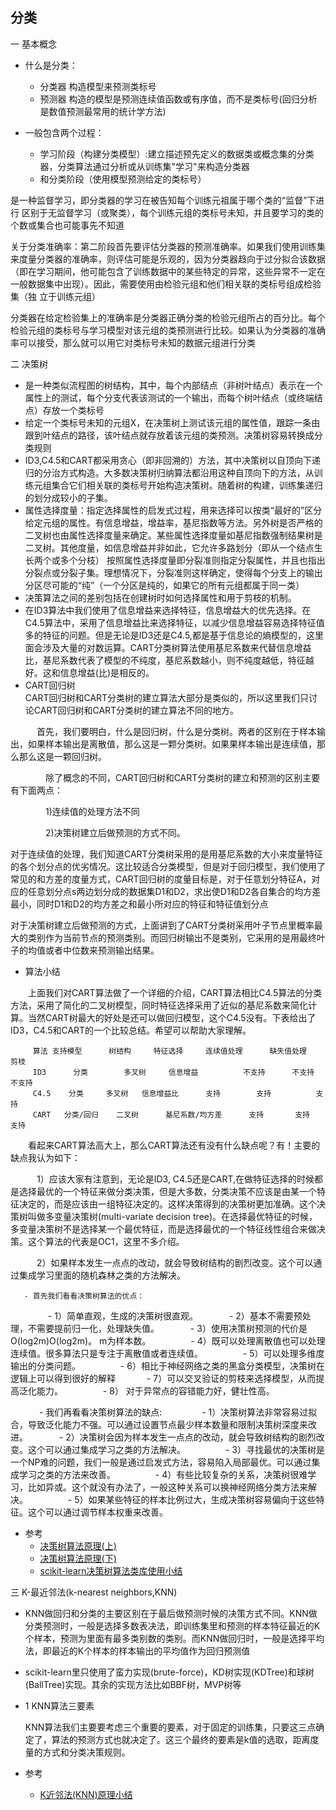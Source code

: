 ## 分类
 一 基本概念
    
   - 什么是分类：
      - 分类器  构造模型来预测类标号
      - 预测器  构造的模型是预测连续值函数或有序值，而不是类标号(回归分析是数值预测最常用的统计学方法)
  
   - 一般包含两个过程：
      - 学习阶段（构建分类模型）:建立描述预先定义的数据类或概念集的分类器，分类算法通过分析或从训练集"学习"来构造分类器
      - 和分类阶段（使用模型预测给定的类标号）
      
   是一种监督学习，即分类器的学习在被告知每个训练元祖属于哪个类的“监督”下进行 
   区别于无监督学习（或聚类），每个训练元组的类标号未知，并且要学习的类的个数或集合也可能事先不知道
      
  关于分类准确率：第二阶段首先要评估分类器的预测准确率。如果我们使用训练集来度量分类器的准确率，则评估可能是乐观的，因为分类器趋向于过分拟合该数据（即在学习期间，他可能包含了训练数据中的某些特定的异常，这些异常不一定在一般数据集中出现）。因此，需要使用由检验元组和他们相关联的类标号组成检验集（独  立于训练元组）
    
 分类器在给定检验集上的准确率是分类器正确分类的检验元组所占的百分比。每个检验元组的类标号与学习模型对该元组的类预测进行比较。如果认为分类器的准确率可以接受，那么就可以用它对类标号未知的数据元组进行分类
 
二 决策树
 
  - 是一种类似流程图的树结构，其中，每个内部结点（非树叶结点）表示在一个属性上的测试，每个分支代表该测试的一个输出，而每个树叶结点（或终端结点）存放一个类标号
  - 给定一个类标号未知的元组X，在决策树上测试该元组的属性值，跟踪一条由跟到叶结点的路径，该叶结点就存放着该元组的类预测。决策树容易转换成分类规则
  - ID3,C4.5和CART都采用贪心（即非回溯的）方法，其中决策树以自顶向下递归的分治方式构造。大多数决策树归纳算法都沿用这种自顶向下的方法，从训练元组集合它们相关联的类标号开始构造决策树。随着树的构建，训练集递归的划分成较小的子集。
  - 属性选择度量：指定选择属性的启发式过程，用来选择可以按类“最好的”区分给定元组的属性。有信息增益，增益率，基尼指数等方法。另外树是否严格的二叉树也由属性选择度量来确定。某些属性选择度量如基尼指数强制结果树是二叉树。其他度量，如信息增益并非如此，它允许多路划分（即从一个结点生长两个或多个分枝）
   按照属性选择度量即分裂准则指定分裂属性，并且也指出分裂点或分裂子集。理想情况下，分裂准则这样确定，使得每个分支上的输出分区尽可能的“纯”（一个分区是纯的，如果它的所有元组都属于同一类）
- 决策算法之间的差别包括在创建树时如何选择属性和用于剪枝的机制。
- 在ID3算法中我们使用了信息增益来选择特征，信息增益大的优先选择。在C4.5算法中，采用了信息增益比来选择特征，以减少信息增益容易选择特征值多的特征的问题。但是无论是ID3还是C4.5,都是基于信息论的熵模型的，这里面会涉及大量的对数运算。CART分类树算法使用基尼系数来代替信息增益比，基尼系数代表了模型的不纯度，基尼系数越小，则不纯度越低，特征越好。这和信息增益(比)是相反的。
-  CART回归树
　　  
      CART回归树和CART分类树的建立算法大部分是类似的，所以这里我们只讨论CART回归树和CART分类树的建立算法不同的地方。
      
　　　首先，我们要明白，什么是回归树，什么是分类树。两者的区别在于样本输出，如果样本输出是离散值，那么这是一颗分类树。如果果样本输出是连续值，那么那么这是一颗回归树。
   
　　　　除了概念的不同，CART回归树和CART分类树的建立和预测的区别主要有下面两点：
    
　　　　1)连续值的处理方法不同
    
　　　　2)决策树建立后做预测的方式不同。
    
对于连续值的处理，我们知道CART分类树采用的是用基尼系数的大小来度量特征的各个划分点的优劣情况。这比较适合分类模型，但是对于回归模型，我们使用了常见的和方差的度量方式，CART回归树的度量目标是，对于任意划分特征A，对应的任意划分点s两边划分成的数据集D1和D2，求出使D1和D2各自集合的均方差最小，同时D1和D2的均方差之和最小所对应的特征和特征值划分点
    
对于决策树建立后做预测的方式，上面讲到了CART分类树采用叶子节点里概率最大的类别作为当前节点的预测类别。而回归树输出不是类别，它采用的是用最终叶子的均值或者中位数来预测输出结果。
      
 - 算法小结
   
　　上面我们对CART算法做了一个详细的介绍，CART算法相比C4.5算法的分类方法，采用了简化的二叉树模型，同时特征选择采用了近似的基尼系数来简化计算。当然CART树最大的好处是还可以做回归模型，这个C4.5没有。下表给出了ID3，C4.5和CART的一个比较总结。希望可以帮助大家理解。

         算法	支持模型	  树结构	  特征选择     连续值处理	  缺失值处理	    剪枝
         ID3	  分类	    多叉树  	信息增益	      不支持	   不支持	    不支持
         C4.5	 分类	    多叉树	  信息增益比	     支持	       支持	       支持
         CART   分类/回归	 二叉树	  基尼系数/均方差	    支持	     支持	       支持
         
　　看起来CART算法高大上，那么CART算法还有没有什么缺点呢？有！主要的缺点我认为如下：
  
　　　1）应该大家有注意到，无论是ID3, C4.5还是CART,在做特征选择的时候都是选择最优的一个特征来做分类决策，但是大多数，分类决策不应该是由某一个特征决定的，而是应该由一组特征决定的。这样决策得到的决策树更加准确。这个决策树叫做多变量决策树(multi-variate decision tree)。在选择最优特征的时候，多变量决策树不是选择某一个最优特征，而是选择最优的一个特征线性组合来做决策。这个算法的代表是OC1，这里不多介绍。

　　　2）如果样本发生一点点的改动，就会导致树结构的剧烈改变。这个可以通过集成学习里面的随机森林之类的方法解决。　　　
        
       - 首先我们看看决策树算法的优点：
       
　　　　  - 1）简单直观，生成的决策树很直观。
　　　    - 2）基本不需要预处理，不需要提前归一化，处理缺失值。
　　　    - 3）使用决策树预测的代价是O(log2m)O(log2m)。 m为样本数。
　　　　  - 4）既可以处理离散值也可以处理连续值。很多算法只是专注于离散值或者连续值。
　　　　  - 5）可以处理多维度输出的分类问题。
　　　　  - 6）相比于神经网络之类的黑盒分类模型，决策树在逻辑上可以得到很好的解释
　　　    - 7）可以交叉验证的剪枝来选择模型，从而提高泛化能力。
　　　　  - 8） 对于异常点的容错能力好，健壮性高。
      
　　　 - 我们再看看决策树算法的缺点:
　　　　   - 1）决策树算法非常容易过拟合，导致泛化能力不强。可以通过设置节点最少样本数量和限制决策树深度来改进。
　　　     - 2）决策树会因为样本发生一点点的改动，就会导致树结构的剧烈改变。这个可以通过集成学习之类的方法解决。
　　　　   - 3）寻找最优的决策树是一个NP难的问题，我们一般是通过启发式方法，容易陷入局部最优。可以通过集成学习之类的方法来改善。
　　　   　- 4）有些比较复杂的关系，决策树很难学习，比如异或。这个就没有办法了，一般这种关系可以换神经网络分类方法来解决。
　　　　   - 5）如果某些特征的样本比例过大，生成决策树容易偏向于这些特征。这个可以通过调节样本权重来改善。



- 参考
  - <a href = "https://www.cnblogs.com/pinard/p/6050306.html">决策树算法原理(上)</a>
  - <a href = "https://www.cnblogs.com/pinard/p/6053344.html">决策树算法原理(下)</a>
  - <a href = "https://www.cnblogs.com/pinard/p/6056319.html">scikit-learn决策树算法类库使用小结</a>
  
三  K-最近邻法(k-nearest neighbors,KNN)
  - KNN做回归和分类的主要区别在于最后做预测时候的决策方式不同。KNN做分类预测时，一般是选择多数表决法，即训练集里和预测的样本特征最近的K个样本，预测为里面有最多类别数的类别。而KNN做回归时，一般是选择平均法，即最近的K个样本的样本输出的平均值作为回归预测值
  - scikit-learn里只使用了蛮力实现(brute-force)，KD树实现(KDTree)和球树(BallTree)实现。其余的实现方法比如BBF树，MVP树等
  - 1 KNN算法三要素
  
     KNN算法我们主要要考虑三个重要的要素，对于固定的训练集，只要这三点确定了，算法的预测方式也就决定了。这三个最终的要素是k值的选取，距离度量的方式和分类决策规则。


  - 参考
    - <a href = "https://www.cnblogs.com/pinard/p/6061661.html">K近邻法(KNN)原理小结</a>

